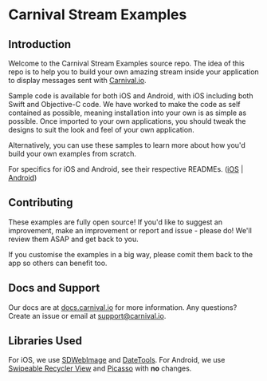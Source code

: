 # Carnival Stream Examples

## Introduction

Welcome to the Carnival Stream Examples source repo. The idea of this repo is to help you to build your own amazing stream inside your application to display messages sent with [Carnival.io](https://www.carnival.io). 

Sample code is available for both iOS and Android, with iOS including both Swift and Objective-C code. We have worked to make the code as self contained as possible, meaning installation into your own is as simple as possible. Once imported to your own applications, you should tweak the designs to suit the look and feel of your own application. 

Alternatively, you can use these samples to learn more about how you'd build your own examples from scratch. 

For specifics for iOS and Android, see their respective READMEs. ([iOS](https://github.com/carnivalmobile/carnival-stream-examples/tree/master/iOS) | [Android](https://github.com/carnivalmobile/carnival-stream-examples/tree/master/Android))

## Contributing
These examples are fully open source! If you'd like to suggest an improvement, make an improvement or report and issue - please do! We'll review them ASAP and get back to you. 

If you customise the examples in a big way, please comit them back to the app so others can benefit too. 

## Docs and Support
Our docs are at [docs.carnival.io](docs.carnival.io) for more information. Any questions? Create an issue or email at [support@carnival.io](support@carnival.io).

## Libraries Used
For iOS, we use [SDWebImage](https://github.com/rs/SDWebImage) and [DateTools](https://github.com/MatthewYork/DateTools). 
For Android, we use [Swipeable Recycler View](https://github.com/brnunes/SwipeableRecyclerView) and [Picasso](https://github.com/square/picasso) with **no** changes. 
